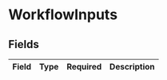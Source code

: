 # WorkflowInputs


## Fields

| Field       | Type        | Required    | Description |
| ----------- | ----------- | ----------- | ----------- |